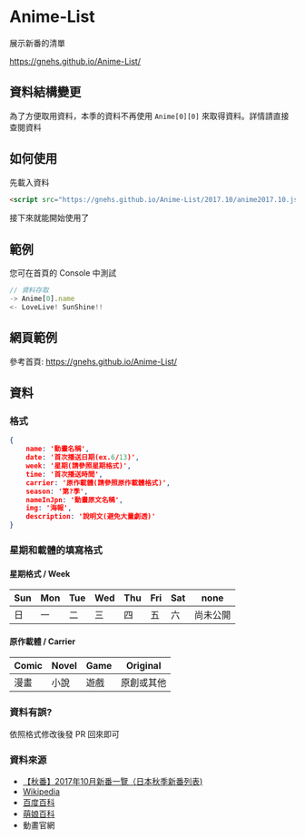 # Anime-List
展示新番的清單

https://gnehs.github.io/Anime-List/
## 資料結構變更
為了方便取用資料，本季的資料不再使用 `Anime[0][0]` 來取得資料。詳情請直接查閱資料
## 如何使用
先載入資料
```html
<script src="https://gnehs.github.io/Anime-List/2017.10/anime2017.10.js"></script>
```
接下來就能開始使用了

## 範例
您可在首頁的 Console 中測試

```js
// 資料存取
-> Anime[0].name
<- LoveLive! SunShine!!
```
## 網頁範例
參考首頁: https://gnehs.github.io/Anime-List/

## 資料
### 格式
```json
{
    name: '動畫名稱',
    date: '首次播送日期(ex.6/13)',
    week: '星期(請參照星期格式)',
    time: '首次播送時間',
    carrier: '原作載體(請參照原作載體格式)',
    season: '第?季',
    nameInJpn: '動畫原文名稱',
    img: '海報',
    description: '說明文(避免大量劇透)'
}
```
### 星期和載體的填寫格式
#### 星期格式 / Week
| Sun | Mon | Tue | Wed | Thu | Fri | Sat | none |
| --- | --- | --- | --- | --- | --- | --- | ---- |
|  日 |  一  |  二 |  三 |   四 |  五 |  六 | 尚未公開 |
#### 原作載體 / Carrier

| Comic | Novel | Game | Original |
| ----- | ----- | ---- | -------- |
|  漫畫  |  小說 | 遊戲  | 原創或其他 |
### 資料有誤?
依照格式修改後發 PR 回來即可
### 資料來源
- [【秋番】2017年10月新番一覽（日本秋季新番列表)](http://justlaughtw.blogspot.com/2017/03/201710.html)
- [Wikipedia](https://zh.wikipedia.org)
- [百度百科](https://baike.baidu.com)
- [萌娘百科](https://zh.moegirl.org/)
- 動畫官網
